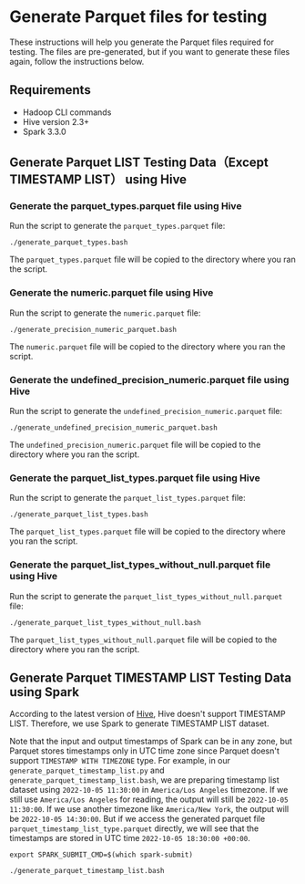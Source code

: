 # Generate Parquet files for testing

These instructions will help you generate the Parquet files required for testing.
The files are pre-generated, but if you want to generate these files again,
follow the instructions below.

## Requirements

- Hadoop CLI commands
- Hive version 2.3+
- Spark 3.3.0

## Generate Parquet LIST Testing Data（Except TIMESTAMP LIST） using Hive

### Generate the parquet_types.parquet file using Hive

Run the script to generate the `parquet_types.parquet` file:

```shell script
./generate_parquet_types.bash
```

The `parquet_types.parquet` file will be copied to the directory where you ran the script.

### Generate the numeric.parquet file using Hive

Run the script to generate the `numeric.parquet` file:

```shell script
./generate_precision_numeric_parquet.bash
```

The `numeric.parquet` file will be copied to the directory where you ran the script.

### Generate the undefined_precision_numeric.parquet file using Hive

Run the script to generate the `undefined_precision_numeric.parquet` file:

```shell script
./generate_undefined_precision_numeric_parquet.bash
```

The `undefined_precision_numeric.parquet` file will be copied to the directory where you ran the script.

### Generate the parquet_list_types.parquet file using Hive

Run the script to generate the `parquet_list_types.parquet` file:

```shell script
./generate_parquet_list_types.bash
```

The `parquet_list_types.parquet` file will be copied to the directory where you ran the script.

### Generate the parquet_list_types_without_null.parquet file using Hive

Run the script to generate the `parquet_list_types_without_null.parquet` file:

```shell script
./generate_parquet_list_types_without_null.bash
```

The `parquet_list_types_without_null.parquet` file will be copied to the directory where you ran the script.

## Generate Parquet TIMESTAMP LIST Testing Data using Spark

According to the latest version of [Hive](https://github.com/apache/hive/blob/4e4e39c471094567dcdfd9840edbd99d7eafc230/ql/src/java/org/apache/hadoop/hive/ql/io/parquet/vector/VectorizedParquetRecordReader.java#L578),
Hive doesn't support TIMESTAMP LIST. Therefore, we use Spark to generate TIMESTAMP LIST dataset. 

Note that the input and output timestamps of Spark can be in any zone, but Parquet stores timestamps only in UTC time zone since Parquet doesn't support `TIMESTAMP WITH TIMEZONE` type. 
For example, in our `generate_parquet_timestamp_list.py` and `generate_parquet_timestamp_list.bash`, we are preparing timestamp list dataset using 
`2022-10-05 11:30:00` in `America/Los Angeles` timezone. If we still use `America/Los Angeles` for reading, the output will still be `2022-10-05 11:30:00`. 
If we use another timezone like `America/New York`, the output will be `2022-10-05 14:30:00`. But if we access 
the generated parquet file `parquet_timestamp_list_type.parquet` directly, we will see that the timestamps are stored in UTC time `2022-10-05 18:30:00 +00:00`. 

```shell
export SPARK_SUBMIT_CMD=$(which spark-submit)

./generate_parquet_timestamp_list.bash
```
